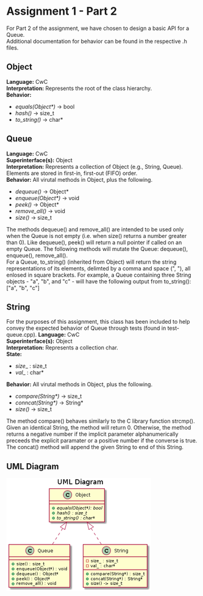 # Assignment 1 - Part 2
For Part 2 of the assignment, we have chosen to design a basic API for a Queue.  
Additional documentation for behavior can be found in the respective .h files.

## Object
**Language:** CwC  
**Interpretation:** Represents the root of the class hierarchy.  
**Behavior:**  
- _equals(Object*)_ -> bool  
- _hash()_ -> size_t
- _to_string()_ -> char*

## Queue
**Language:** CwC  
**Superinterface(s):** Object  
**Interpretation:** Represents a collection of Object (e.g., String, Queue). Elements are stored in first-in, first-out (FIFO) order.  
**Behavior:** All virutal methods in Object, plus the following.  
- _dequeue()_ -> Object*  
- _enqueue(Object*)_ -> void
- _peek()_ -> Object*
- _remove_all()_ -> void
- _size()_ -> size_t

The methods dequeue() and remove_all() are intended to be used only when the Queue is not empty (i.e. when size() returns a number greater than 0). Like dequeue(), peek() will return a null pointer if called on an empty Queue. The following methods will mutate the Queue: dequeue(), enqueue(), remove_all().  
For a Queue, to_string() (inherited from Object) will return the string representations of its elements, delimted by a comma and space (", "), all enlosed in square brackets. For example, a Queue containing three String objects - "a", "b", and "c" - will have the following output from to_string(): ["a", "b", "c"]

## String
For the purposes of this assignment, this class has been included to help convey the expected behavior of Queue through tests (found in test-queue.cpp).
**Language:** CwC  
**Superinterface(s):** Object  
**Interpretation:** Represents a collection char.  
**State:**  
- _size__ : size_t
- _val__ : char*

**Behavior:** All virutal methods in Object, plus the following.  
- _compare(String*)_ -> size_t
- _conncat(String*)_ -> String*
- _size()_ -> size_t

The method compare() behaves similarly to the C library function strcmp(). Given an identical String, the method will return 0. Otherwise, the method returns a negative number if the implicit parameter alphanumerically preceeds the explicit paramater or a positive number if the converse is true.  
The concat() method will append the given String to end of this String.

## UML Diagram
![UML Diagram](https://github.com/ifteda/CS4500-A1-Part2/blob/master/uml%20diagram.png?raw=true)